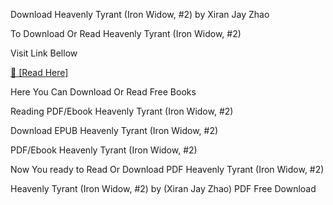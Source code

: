 Download Heavenly Tyrant (Iron Widow, #2) by Xiran Jay Zhao

To Download Or Read Heavenly Tyrant (Iron Widow, #2)

Visit Link Bellow

[📖 [Read Here]](https://mobionlines.web.app/roofer/52934483-heavenly-tyrant)

Here You Can Download Or Read Free Books

Reading PDF/Ebook Heavenly Tyrant (Iron Widow, #2)

Download EPUB Heavenly Tyrant (Iron Widow, #2)

PDF/Ebook Heavenly Tyrant (Iron Widow, #2)

Now You ready to Read Or Download PDF Heavenly Tyrant (Iron Widow, #2)

Heavenly Tyrant (Iron Widow, #2) by (Xiran Jay Zhao) PDF Free Download
